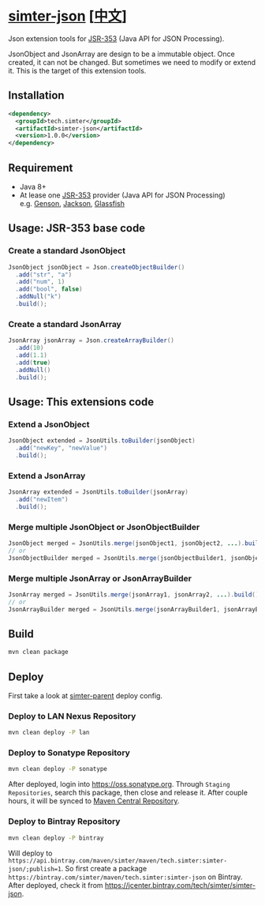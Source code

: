 # [simter-json](https://github.com/simter/simter-json) [[中文]]

Json extension tools for [JSR-353] \(Java API for JSON Processing\).

JsonObject and JsonArray are design to be a immutable object. Once created, it can not be changed. 
But sometimes we need to modify or extend it. This is the target of this extension tools.

## Installation

```xml
<dependency>
  <groupId>tech.simter</groupId>
  <artifactId>simter-json</artifactId>
  <version>1.0.0</version>
</dependency>
```

## Requirement

- Java 8+
- At lease one [JSR-353] provider (Java API for JSON Processing)  
  e.g. [Genson], [Jackson], [Glassfish]

## Usage: JSR-353 base code

### Create a standard JsonObject

```java
JsonObject jsonObject = Json.createObjectBuilder()
  .add("str", "a")
  .add("num", 1)
  .add("bool", false)
  .addNull("k")
  .build();
```
### Create a standard JsonArray

```java
JsonArray jsonArray = Json.createArrayBuilder()
  .add(10)
  .add(1.1)
  .add(true)
  .addNull()
  .build();
```

## Usage: This extensions code

### Extend a JsonObject

```java
JsonObject extended = JsonUtils.toBuilder(jsonObject)
  .add("newKey", "newValue")
  .build();
```

### Extend a JsonArray

```java
JsonArray extended = JsonUtils.toBuilder(jsonArray)
  .add("newItem")
  .build();
```

### Merge multiple JsonObject or JsonObjectBuilder

```java
JsonObject merged = JsonUtils.merge(jsonObject1, jsonObject2, ...).build();
// or
JsonObjectBuilder merged = JsonUtils.merge(jsonObjectBuilder1, jsonObjectBuilder2, ...);
```

### Merge multiple JsonArray or JsonArrayBuilder

```java
JsonArray merged = JsonUtils.merge(jsonArray1, jsonArray2, ...).build();
// or
JsonArrayBuilder merged = JsonUtils.merge(jsonArrayBuilder1, jsonArrayBuilder2, ...);
```

## Build

```bash
mvn clean package
```

## Deploy

First take a look at [simter-parent] deploy config.

### Deploy to LAN Nexus Repository

```bash
mvn clean deploy -P lan
```

### Deploy to Sonatype Repository

```bash
mvn clean deploy -P sonatype
```

After deployed, login into <https://oss.sonatype.org>. Through `Staging Repositories`, search this package, 
then close and release it. After couple hours, it will be synced 
to [Maven Central Repository](http://repo1.maven.org/maven2/tech/simter/simter-json).

### Deploy to Bintray Repository

```bash
mvn clean deploy -P bintray
```

Will deploy to `https://api.bintray.com/maven/simter/maven/tech.simter:simter-json/;publish=1`.
So first create a package `https://bintray.com/simter/maven/tech.simter:simter-json` on Bintray.
After deployed, check it from <https://jcenter.bintray.com/tech/simter/simter-json>.

[Java API for JSON Processing]: https://jcp.org/en/jsr/detail?id=353
[JSR-353]: https://jcp.org/en/jsr/detail?id=353
[Genson]: http://owlike.github.io/genson
[Jackson]: https://github.com/FasterXML/jackson-datatype-jsr353
[Glassfish]: https://jsonp.java.net/download.html
[oss.sonatype.org]: https://oss.sonatype.org
[simter-parent]: https://github.com/simter/simter-parent
[中文]: https://github.com/simter/simter-json/blob/master/docs/README.zh-cn.md